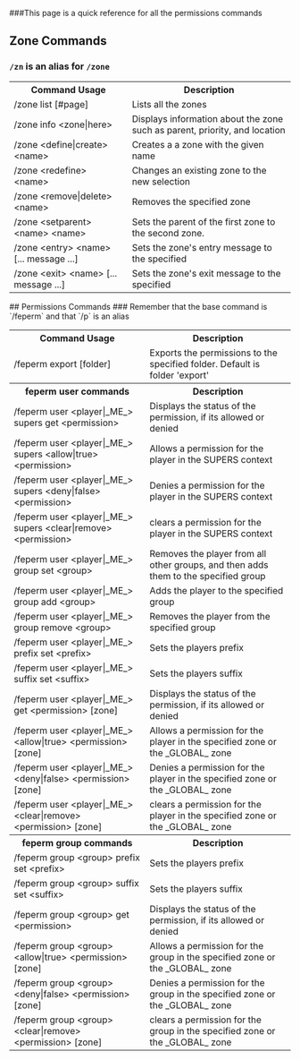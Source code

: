 ###This page is a quick reference for all the permissions commands

## Zone Commands
### `/zn` is an alias for `/zone`
<table>
	<tr>
		<th>Command Usage</th>
		<th>Description</th>
	</tr>
	<tr>
		<td>/zone list [#page]</td>
		<td>Lists all the zones</td>
	</tr>
	<tr>
		<td>/zone info &lt;zone|here></td>
		<td>Displays information about the zone such as parent, priority, and location</td>
	</tr>
	<tr>
		<td>/zone &lt;define|create> &lt;name> </td>
		<td>Creates a a zone with the given name</td>
	</tr>
	<tr>
		<td>/zone &lt;redefine> &lt;name> </td>
		<td>Changes an existing zone to the new selection</td>
	</tr>
	<tr>
		<td>/zone &lt;remove|delete> &lt;name> </td>
		<td>Removes the specified zone</td>
	</tr>
	<tr>
		<td>/zone &lt;setparent> &lt;name> &lt;name></td>
		<td>Sets the parent of the first zone to the second zone.</td>
	</tr>
	<tr>
		<td>/zone &lt;entry> &lt;name> [... message ...]</td>
		<td>Sets the zone's entry message to the specified</td>
	</tr>
	<tr>
		<td>/zone &lt;exit> &lt;name> [... message ...]</td>
		<td>Sets the zone's exit message to the specified</td>
	</tr>
</table>
## Permissions Commands
### Remember that the base command is `/feperm` and that `/p` is an alias
<table>
	<tr>
		<th>Command Usage</th>
		<th>Description</th>
	</tr>
	<tr>
		<td>/feperm export [folder]</td>
		<td>Exports the permissions to the specified folder. Default is folder 'export'</td>
	</tr>
	<tr>
		<th>feperm user commands</th>
		<th>Description</th>
	</tr>
	<tr>
		<td>/feperm user &lt;player|_ME_> supers get &lt;permission></td>
		<td>Displays the status of the permission, if its allowed or denied</td>
	</tr>
	<tr>
		<td>/feperm user &lt;player|_ME_> supers &lt;allow|true> &lt;permission></td>
		<td>Allows a permission for the player in the SUPERS context</td>
	</tr>
	<tr>
		<td>/feperm user &lt;player|_ME_> supers &lt;deny|false> &lt;permission></td>
		<td>Denies a permission for the player in the SUPERS context</td>
	</tr>
	<tr>
		<td>/feperm user &lt;player|_ME_> supers &lt;clear|remove> &lt;permission></td>
		<td>clears a permission for the player in the SUPERS context</td>
	</tr>
	<tr>
		<td>/feperm user &lt;player|_ME_> group set &lt;group></td>
		<td>Removes the player from all other groups, and then adds them to the specified group </td>
	</tr>
	<tr>
		<td>/feperm user &lt;player|_ME_> group add &lt;group></td>
		<td>Adds the player to the specified group </td>
	</tr>
	<tr>
		<td>/feperm user &lt;player|_ME_> group remove &lt;group></td>
		<td>Removes the player from the specified group </td>
	</tr>
	<tr>
		<td>/feperm user &lt;player|_ME_> prefix set &lt;prefix></td>
		<td>Sets the players prefix</td>
	</tr>
	<tr>
		<td>/feperm user &lt;player|_ME_> suffix set &lt;suffix></td>
		<td>Sets the players suffix</td>
	</tr>
	<tr>
		<td>/feperm user &lt;player|_ME_> get &lt;permission> [zone]</td>
		<td>Displays the status of the permission, if its allowed or denied</td>
	</tr>
	<tr>
		<td>/feperm user &lt;player|_ME_> &lt;allow|true> &lt;permission> [zone]</td>
		<td>Allows a permission for the player in the specified zone or the _GLOBAL_ zone</td>
	</tr>
	<tr>
		<td>/feperm user &lt;player|_ME_> &lt;deny|false> &lt;permission> [zone]</td>
		<td>Denies a permission for the player in the specified zone or the _GLOBAL_ zone</td>
	</tr>
	<tr>
		<td>/feperm user &lt;player|_ME_> &lt;clear|remove> &lt;permission> [zone]</td>
		<td>clears a permission for the player in the specified zone or the _GLOBAL_ zone</td>
	</tr>
	<tr>
		<th>feperm group commands</th>
		<th>Description</th>
	</tr>
	<tr>
		<td>/feperm group &lt;group> prefix set &lt;prefix></td>
		<td>Sets the players prefix</td>
	</tr>
	<tr>
		<td>/feperm group &lt;group> suffix set &lt;suffix></td>
		<td>Sets the players suffix</td>
	</tr>
	<tr>
		<td>/feperm group &lt;group> get &lt;permission></td>
		<td>Displays the status of the permission, if its allowed or denied</td>
	</tr>
	<tr>
		<td>/feperm group &lt;group> &lt;allow|true> &lt;permission> [zone]</td>
		<td>Allows a permission for the group in the specified zone or the _GLOBAL_ zone</td>
	</tr>
	<tr>
		<td>/feperm group &lt;group> &lt;deny|false> &lt;permission> [zone]</td>
		<td>Denies a permission for the group in the specified zone or the _GLOBAL_ zone</td>
	</tr>
	<tr>
		<td>/feperm group &lt;group> &lt;clear|remove> &lt;permission> [zone]</td>
		<td>clears a permission for the group in the specified zone or the _GLOBAL_ zone</td>
	</tr>
</table>